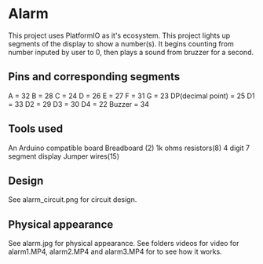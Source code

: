 # Alarm

This project uses PlatformIO as it's ecosystem.
This project lights up segments of the display to show a number(s). It begins counting from number inputed by user to 0, then plays a sound from bruzzer for a second.

## Pins and corresponding segments
A = 32 
B = 28
C = 24
D = 26
E = 27
F = 31
G = 23
DP(decimal point) = 25
D1 = 33
D2 = 29
D3 = 30
D4 = 22
Buzzer = 34

## Tools used

An Arduino compatible board
Breadboard (2)
1k ohms resistors(8)
4 digit 7 segment display
Jumper wires(15)

## Design

See alarm_circuit.png for circuit design.

## Physical appearance

See alarm.jpg for physical appearance.
See folders videos for video for alarm1.MP4, alarm2.MP4 and alarm3.MP4 for to see how it works.